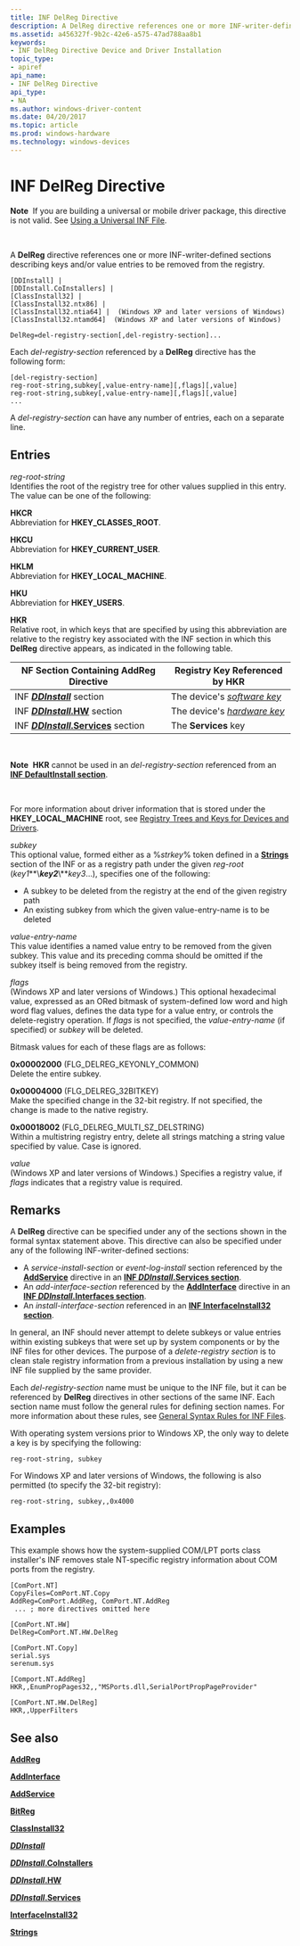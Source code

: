 ```yaml
---
title: INF DelReg Directive
description: A DelReg directive references one or more INF-writer-defined sections describing keys and/or value entries to be removed from the registry.
ms.assetid: a456327f-9b2c-42e6-a575-47ad788aa8b1
keywords:
- INF DelReg Directive Device and Driver Installation
topic_type:
- apiref
api_name:
- INF DelReg Directive
api_type:
- NA
ms.author: windows-driver-content
ms.date: 04/20/2017
ms.topic: article
ms.prod: windows-hardware
ms.technology: windows-devices
---
```


# INF DelReg Directive


**Note**  If you are building a universal or mobile driver package, this directive is not valid. See [Using a Universal INF File](using-a-configurable-inf-file.md).

 

A **DelReg** directive references one or more INF-writer-defined sections describing keys and/or value entries to be removed from the registry.

``` syntax
[DDInstall] | 
[DDInstall.CoInstallers] | 
[ClassInstall32] | 
[ClassInstall32.ntx86] | 
[ClassInstall32.ntia64] |  (Windows XP and later versions of Windows)
[ClassInstall32.ntamd64]  (Windows XP and later versions of Windows)
 
DelReg=del-registry-section[,del-registry-section]...
```

Each *del-registry-section* referenced by a **DelReg** directive has the following form:

``` syntax
[del-registry-section]
reg-root-string,subkey[,value-entry-name][,flags][,value]
reg-root-string,subkey[,value-entry-name][,flags][,value]
...
```

A *del-registry-section* can have any number of entries, each on a separate line.

## Entries


<a href="" id="reg-root-string"></a>*reg-root-string*  
Identifies the root of the registry tree for other values supplied in this entry. The value can be one of the following:

<a href="" id="hkcr"></a>**HKCR**  
Abbreviation for **HKEY\_CLASSES\_ROOT**.

<a href="" id="hkcu"></a>**HKCU**  
Abbreviation for **HKEY\_CURRENT\_USER**.

<a href="" id="hklm"></a>**HKLM**  
Abbreviation for **HKEY\_LOCAL\_MACHINE**.

<a href="" id="hku"></a>**HKU**  
Abbreviation for **HKEY\_USERS**.

<a href="" id="hkr"></a>**HKR**  
Relative root, in which keys that are specified by using this abbreviation are relative to the registry key associated with the INF section in which this **DelReg** directive appears, as indicated in the following table.

| NF Section Containing AddReg Directive                                     | Registry Key Referenced by HKR                                                        |
|----------------------------------------------------------------------------|---------------------------------------------------------------------------------------|
| INF [***DDInstall***](inf-ddinstall-section.md) section                   | The device's [*software key*](https://msdn.microsoft.com/library/windows/hardware/ff556336#wdkgloss-software-key) |
| INF [***DDInstall*.HW**](inf-ddinstall-hw-section.md) section             | The device's [*hardware key*](https://msdn.microsoft.com/library/windows/hardware/ff556288#wdkgloss-hardware-key) |
| INF [***DDInstall*.Services**](inf-ddinstall-services-section.md) section | The **Services** key                                                                  |

 

**Note**  **HKR** cannot be used in an *del-registry-section* referenced from an [**INF DefaultInstall section**](inf-defaultinstall-section.md).

 

For more information about driver information that is stored under the **HKEY\_LOCAL\_MACHINE** root, see [Registry Trees and Keys for Devices and Drivers](registry-trees-and-keys.md).

<a href="" id="subkey"></a>*subkey*  
This optional value, formed either as a %*strkey*% token defined in a [**Strings**](inf-strings-section.md) section of the INF or as a registry path under the given *reg-root* (*key1***\\***key2***\\***key3*...), specifies one of the following:

-   A subkey to be deleted from the registry at the end of the given registry path
-   An existing subkey from which the given value-entry-name is to be deleted

<a href="" id="value-entry-name"></a>*value-entry-name*  
This value identifies a named value entry to be removed from the given subkey. This value and its preceding comma should be omitted if the subkey itself is being removed from the registry.

<a href="" id="flags"></a>*flags*  
(Windows XP and later versions of Windows.) This optional hexadecimal value, expressed as an ORed bitmask of system-defined low word and high word flag values, defines the data type for a value entry, or controls the delete-registry operation. If *flags* is not specified, the *value-entry-name* (if specified) or *subkey* will be deleted.

Bitmask values for each of these flags are as follows:

<a href="" id="0x00002000--flg-delreg-keyonly-common---"></a>**0x00002000** (FLG\_DELREG\_KEYONLY\_COMMON)   
Delete the entire subkey.

<a href="" id="0x00004000---flg-delreg-32bitkey-"></a>**0x00004000** (FLG\_DELREG\_32BITKEY)  
Make the specified change in the 32-bit registry. If not specified, the change is made to the native registry.

<a href="" id="0x00018002--flg-delreg-multi-sz-delstring-"></a>**0x00018002** (FLG\_DELREG\_MULTI\_SZ\_DELSTRING)  
Within a multistring registry entry, delete all strings matching a string value specified by value. Case is ignored.

<a href="" id="value"></a>*value*  
(Windows XP and later versions of Windows.) Specifies a registry value, if *flags* indicates that a registry value is required.

Remarks
-------

A **DelReg** directive can be specified under any of the sections shown in the formal syntax statement above. This directive can also be specified under any of the following INF-writer-defined sections:

-   A *service-install-section* or *event-log-install* section referenced by the [**AddService**](inf-addservice-directive.md) directive in an [**INF *DDInstall*.Services section**](inf-ddinstall-services-section.md).
-   An *add-interface-section* referenced by the [**AddInterface**](inf-addinterface-directive.md) directive in an [**INF *DDInstall*.Interfaces section**](inf-ddinstall-interfaces-section.md).
-   An *install-interface-section* referenced in an [**INF InterfaceInstall32 section**](inf-interfaceinstall32-section.md).

In general, an INF should never attempt to delete subkeys or value entries within existing subkeys that were set up by system components or by the INF files for other devices. The purpose of a *delete-registry section* is to clean stale registry information from a previous installation by using a new INF file supplied by the same provider.

Each *del-registry-section* name must be unique to the INF file, but it can be referenced by **DelReg** directives in other sections of the same INF. Each section name must follow the general rules for defining section names. For more information about these rules, see [General Syntax Rules for INF Files](general-syntax-rules-for-inf-files.md).

With operating system versions prior to Windows XP, the only way to delete a key is by specifying the following:

``` syntax
reg-root-string, subkey
```

For Windows XP and later versions of Windows, the following is also permitted (to specify the 32-bit registry):

``` syntax
reg-root-string, subkey,,0x4000
```

Examples
--------

This example shows how the system-supplied COM/LPT ports class installer's INF removes stale NT-specific registry information about COM ports from the registry.

```
[ComPort.NT]
CopyFiles=ComPort.NT.Copy
AddReg=ComPort.AddReg, ComPort.NT.AddReg
 ... ; more directives omitted here

[ComPort.NT.HW]
DelReg=ComPort.NT.HW.DelReg

[ComPort.NT.Copy]
serial.sys
serenum.sys

[Comport.NT.AddReg]
HKR,,EnumPropPages32,,"MSPorts.dll,SerialPortPropPageProvider"

[ComPort.NT.HW.DelReg]
HKR,,UpperFilters
```

## See also


[**AddReg**](inf-addreg-directive.md)

[**AddInterface**](inf-addinterface-directive.md)

[**AddService**](inf-addservice-directive.md)

[**BitReg**](inf-bitreg-directive.md)

[**ClassInstall32**](inf-classinstall32-section.md)

[***DDInstall***](inf-ddinstall-section.md)

[***DDInstall*.CoInstallers**](inf-ddinstall-coinstallers-section.md)

[***DDInstall*.HW**](inf-ddinstall-hw-section.md)

[***DDInstall*.Services**](inf-ddinstall-services-section.md)

[**InterfaceInstall32**](inf-interfaceinstall32-section.md)

[**Strings**](inf-strings-section.md)

 

 






